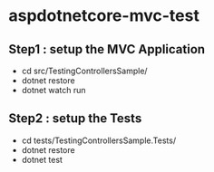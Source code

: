 # aspdotnetcore-mvc-test

## Step1 : setup the MVC Application
* cd src/TestingControllersSample/
* dotnet restore
* dotnet watch run

## Step2 : setup the Tests
* cd tests/TestingControllersSample.Tests/
* dotnet restore
* dotnet test


